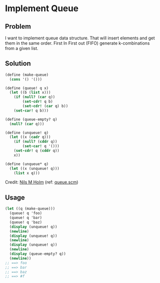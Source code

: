 # Implement Queue

## Problem

I want to implement queue data structure. That will insert elements and get
them in the same order. First In First out (FIFO)
generate k-combinations from a given list.

## Solution
    
```scheme
(define (make-queue)
  (cons '() '()))

(define (queue! q x)
  (let ((b (list x)))
    (if (null? (car q))
        (set-cdr! q b)
        (set-cdr! (car q) b))
    (set-car! q b)))

(define (queue-empty? q)
  (null? (car q)))

(define (unqueue! q)
  (let ((x (cadr q)))
    (if (null? (cddr q))
        (set-car! q '()))
    (set-cdr! q (cddr q))
    x))

(define (unqueue* q)
  (let ((x (unqueue! q)))
    (list x q)))
```

Credit: [Nils M Holm](http://t3x.org/) (ref: [queue.scm](http://t3x.org/s9fes/queue.scm.html))

## Usage

```scheme
(let ((q (make-queue)))
  (queue! q 'foo)
  (queue! q 'bar)
  (queue! q 'baz)
  (display (unqueue! q))
  (newline)
  (display (unqueue! q))
  (newline)
  (display (unqueue! q))
  (newline)
  (display (queue-empty? q))
  (newline))
;; ==> foo
;; ==> bar
;; ==> baz
;; ==> #f
```